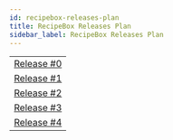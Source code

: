 ```yaml
---
id: recipebox-releases-plan
title: RecipeBox Releases Plan
sidebar_label: RecipeBox Releases Plan
---
```


|    |
|----|
| [Release \#0](recipebox-releases-plan/release-0.md)|
| [Release \#1](recipebox-releases-plan/release-1.md)|
| [Release \#2](recipebox-releases-plan/release-2.md)|
| [Release \#3](recipebox-releases-plan/release-3.md)|
| [Release \#4](recipebox-releases-plan/release-4.md)|
